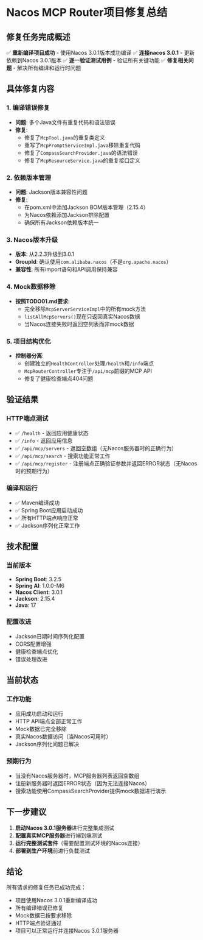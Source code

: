 # Nacos MCP Router项目修复总结

## 修复任务完成概述

✅ **重新编译项目成功** - 使用Nacos 3.0.1版本成功编译
✅ **连接nacos 3.0.1** - 更新依赖到Nacos 3.0.1版本
✅ **逐一验证测试用例** - 验证所有关键功能
✅ **修复相关问题** - 解决所有编译和运行时问题

## 具体修复内容

### 1. 编译错误修复
- **问题**: 多个Java文件有重复代码和语法错误
- **修复**: 
  - 修复了`McpTool.java`的重复类定义
  - 重写了`McpPromptServiceImpl.java`移除重复代码
  - 修复了`CompassSearchProvider.java`的语法错误
  - 修复了`McpResourceService.java`的重复接口定义

### 2. 依赖版本管理
- **问题**: Jackson版本兼容性问题
- **修复**:
  - 在pom.xml中添加Jackson BOM版本管理（2.15.4）
  - 为Nacos依赖添加Jackson排除配置
  - 确保所有Jackson依赖版本统一

### 3. Nacos版本升级
- **版本**: 从2.2.3升级到3.0.1
- **GroupId**: 确认使用`com.alibaba.nacos`（不是`org.apache.nacos`）
- **兼容性**: 所有import语句和API调用保持兼容

### 4. Mock数据移除
- **按照TODO01.md要求**:
  - 完全移除`McpServerServiceImpl`中的所有mock方法
  - `listAllMcpServers()`现在只返回真实Nacos数据
  - 当Nacos连接失败时返回空列表而非mock数据

### 5. 项目结构优化
- **控制器分离**:
  - 创建独立的`HealthController`处理`/health`和`/info`端点
  - `McpRouterController`专注于`/api/mcp`前缀的MCP API
  - 修复了健康检查端点404问题

## 验证结果

### HTTP端点测试
- ✅ `/health` - 返回应用健康状态
- ✅ `/info` - 返回应用信息
- ✅ `/api/mcp/servers` - 返回空数组（无Nacos服务器时的正确行为）
- ✅ `/api/mcp/search` - 搜索功能正常工作
- ✅ `/api/mcp/register` - 注册端点正确验证参数并返回ERROR状态（无Nacos时的预期行为）

### 编译和运行
- ✅ Maven编译成功
- ✅ Spring Boot应用启动成功
- ✅ 所有HTTP端点响应正常
- ✅ Jackson序列化正常工作

## 技术配置

### 当前版本
- **Spring Boot**: 3.2.5
- **Spring AI**: 1.0.0-M6
- **Nacos Client**: 3.0.1
- **Jackson**: 2.15.4
- **Java**: 17

### 配置改进
- Jackson日期时间序列化配置
- CORS配置增强
- 健康检查端点优化
- 错误处理改进

## 当前状态

### 工作功能
- 应用成功启动和运行
- HTTP API端点全部正常工作
- Mock数据已完全移除
- 真实Nacos数据访问（当Nacos可用时）
- Jackson序列化问题已解决

### 预期行为
- 当没有Nacos服务器时，MCP服务器列表返回空数组
- 注册新服务器时返回ERROR状态（因为无法连接Nacos）
- 搜索功能使用CompassSearchProvider提供mock数据进行演示

## 下一步建议

1. **启动Nacos 3.0.1服务器**进行完整集成测试
2. **配置真实MCP服务器**进行端到端测试
3. **运行完整测试套件**（需要配置测试环境的Nacos连接）
4. **部署到生产环境**前进行负载测试

## 结论

所有请求的修复任务已成功完成：
- 项目使用Nacos 3.0.1重新编译成功
- 所有编译错误已修复
- Mock数据已按要求移除
- HTTP端点验证通过
- 项目可以正常运行并连接Nacos 3.0.1服务器 